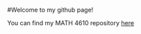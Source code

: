 #Welcome to my github page!

You can find my MATH 4610 repository [here](https://github.com/bengionz/math4610)

